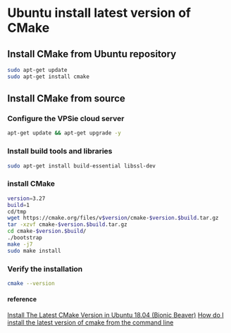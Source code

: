 # Ubuntu install latest version of CMake

## Install CMake from Ubuntu repository

```bash
sudo apt-get update
sudo apt-get install cmake
```

## Install CMake from source

### Configure the VPSie cloud server

```bash
apt-get update && apt-get upgrade -y
```

### Install build tools and libraries

```bash
sudo apt-get install build-essential libssl-dev
```

### install CMake

```bash
version=3.27
build=1
cd/tmp
wget https://cmake.org/files/v$version/cmake-$version.$build.tar.gz
tar -xzvf cmake-$version.$build.tar.gz
cd cmake-$version.$build/
./bootstrap
make -j7
sudo make install
```

### Verify the installation

```bash
cmake --version
```

#### reference

[Install The Latest CMake Version in Ubuntu 18.04 (Bionic Beaver)](https://milicendev.netlify.app/article/install-the-latest-cmake-version-in-ubuntu-18-04-bionic/)
[How do I install the latest version of cmake from the command line](https://askubuntu.com/questions/355565/how-do-i-install-the-latest-version-of-cmake-from-the-command-line)